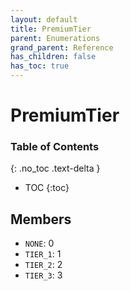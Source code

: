 ```yaml
---
layout: default
title: PremiumTier
parent: Enumerations
grand_parent: Reference
has_children: false
has_toc: true
---
```


# PremiumTier
### Table of Contents
{: .no_toc .text-delta }

- TOC
{:toc}
## Members
- `NONE`: 0
- `TIER_1`: 1
- `TIER_2`: 2
- `TIER_3`: 3
